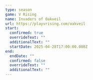 ```yaml
---
type: season
game: V Rising
name: Invaders of Oakveil
url: https://playvrising.com/oakveil
start:
  confirmed: true
  overrideText: ""
  additionalText: ""
  startDate: 2025-04-28T17:00:00.000Z
end:
  endDate: ""
  confirmed: false
  overrideText: ""
  additionalText: ""
---
```

